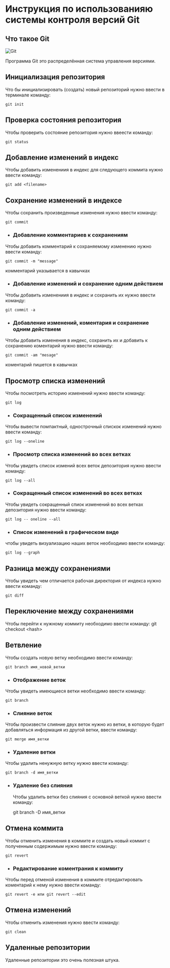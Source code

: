 # **Инструкция по использованияю системы контроля версий Git**

## Что такое Git

![Git](git.jpg) 

Программа Git это распределённая система управления версиями.

## Инициализация репозитория

Что бы инициализировать (создать) новый репозиторий нужно ввести в терминале команду:

    git init
## Проверка состояния репозитория

Чтобы проверить состояние репозитория нужно ввеести команду:

    git status
## Добавление изменений в индекс

Чтобы добавить изменениия в индекс для следующего коммита нужно ввести команду:

    git add <filename>
## Сохранение изменений в индексе

Чтобы сохранить произведенные изменения нужно ввести команду:

    git commit
* ### Добавление комментариев к сохранениям

Чтобы добавить комментарий к сохраняемому изменению нужно ввести команду:

    git commit -m "message"
комментарий указывается в кавычках

* ### Добавление изменений и сохранение одним действием

Чтобы добавить изменениия в индекс и сохранить их нужно ввести команду:

    git commit -a
* ### Добавление изменений, коментария и сохранение одним действием

Чтобы добавить изменения в индекс, сохранить их и добавить к сохранению коментарий нужно ввести команду:

    git commit -am "mesage"
коментарий пишется в кавычках

## Просмотр списка изменений

Чтобы посмотреть историю изменений нужно ввести команду:

    git log
* ### Сокращенный список изменений

Чтобы вывести помпактный, однострочный спискок изменений нужно ввести команду:

    git log --oneline
* ### Просмотр списка изменений во всех ветках
Чтобы увидеть список измений всех веток депозитория нужно ввести команду:

    git log --all
* ### Сокращенный список изменений во всех ветках

Чтобы увидеть сокращенный спиок изменений во всех ветках депозитория нужно ввести команду:

    git log -- oneline --all
* ### Список изменений в графическом виде
чтобы увидеть визуализацию наших веток необходимо ввести команду:

    git log --graph
## Разница между сохранениями

Чтобы увидеть чем отличается рабочая директория от индекса нужно ввести команду:
    
    git diff
## Переключение между сохранениями

Чтобы перейти к нужному коммиту необходимо ввести команду:
git checkout \<hash>

## Ветвление

Чтобы создать новую ветку необходимо ввести команду:

    git branch имя_новой_ветки
* ### Отображение веток
Чтобы увидеть имеющиеся ветки необходимо ввести команду:

    git branch
* ### Слияние веток
Чтобы произвести слияние двух веток нужно из ветки, в которую будет добавляться информация из другой ветки, ввести команду:

    git merge имя_ветки
* ### Удаление ветки
Чтобы удалить ненужную ветку нужно ввести команду:

    git branch -d имя_ветки
* ### Удаление без слияния
  Чтобы удалить ветки без слияния с основной веткой нужно ввести команду:
    
    git branch -D имя_ветки
## Отмена коммита
Чтобы отменить изменения в коммите и создать новый коммит с полученным содержимым нужно ввести команду: 

    git revert
* ### Редактирование коментрания к коммиту
Чтобы перед отменой изменения в коммите отредактировать коментарий к нему нужно ввести команду:

    git revert -e или git revert --edit
## Отмена изменений
Чтобы отменить изменения нужно ввести команду:

    git clean
## Удаленные репозитории

Удаленные репозитории это очень полезная штука.
